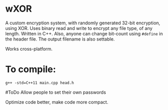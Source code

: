 # wXOR
A custom encryption system, with randomly generated 32-bit encryption, using XOR. 
Uses binary read and write to encrypt any file type, of any length.
Written in C++.
Also, anyone can change bit-count using `#define` in the header file.
The output filename is also settable.

Works cross-platform.

# To compile:
`g++ -std=C++11 main.cpp head.h`

#ToDo
Allow people to set their own passwords

Optimize code better, make code more compact.
